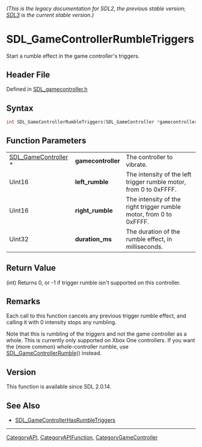 ###### (This is the legacy documentation for SDL2, the previous stable version; [SDL3](https://wiki.libsdl.org/SDL3/) is the current stable version.)
# SDL_GameControllerRumbleTriggers

Start a rumble effect in the game controller's triggers.

## Header File

Defined in [SDL_gamecontroller.h](https://github.com/libsdl-org/SDL/blob/SDL2/include/SDL_gamecontroller.h)

## Syntax

```c
int SDL_GameControllerRumbleTriggers(SDL_GameController *gamecontroller, Uint16 left_rumble, Uint16 right_rumble, Uint32 duration_ms);
```

## Function Parameters

|                                            |                    |                                                                    |
| ------------------------------------------ | ------------------ | ------------------------------------------------------------------ |
| [SDL_GameController](SDL_GameController) * | **gamecontroller** | The controller to vibrate.                                         |
| Uint16                                     | **left_rumble**    | The intensity of the left trigger rumble motor, from 0 to 0xFFFF.  |
| Uint16                                     | **right_rumble**   | The intensity of the right trigger rumble motor, from 0 to 0xFFFF. |
| Uint32                                     | **duration_ms**    | The duration of the rumble effect, in milliseconds.                |

## Return Value

(int) Returns 0, or -1 if trigger rumble isn't supported on this
controller.

## Remarks

Each call to this function cancels any previous trigger rumble effect, and
calling it with 0 intensity stops any rumbling.

Note that this is rumbling of the _triggers_ and not the game controller as
a whole. This is currently only supported on Xbox One controllers. If you
want the (more common) whole-controller rumble, use
[SDL_GameControllerRumble](SDL_GameControllerRumble)() instead.

## Version

This function is available since SDL 2.0.14.

## See Also

- [SDL_GameControllerHasRumbleTriggers](SDL_GameControllerHasRumbleTriggers)

----
[CategoryAPI](CategoryAPI), [CategoryAPIFunction](CategoryAPIFunction), [CategoryGameController](CategoryGameController)

